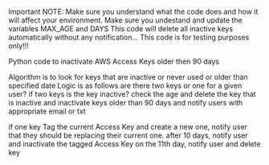 Important NOTE: Make sure you understand what the code does and how it will affect your environment. 
		Make sure you undestand and update the variables MAX_AGE and DAYS
		This code will delete all inactive keys automatically without any notification...
		This code is for testing purposes only!!!

Python code to inactivate AWS Access Keys older then 90 days

Algorithm is to look for keys that are inactive or never used or older than specified date
Logic is as follows
are there two keys or one for a given user?
if two keys
	is the key inactive?
	check the age and delete the key that is inactive 
		  and 
	inactivate keys	older than 90 days and notify users with appropriate email or txt
	
if one key
	Tag the current Access Key and
	create a new one, notify user that they should be 		replacing their current one.
		after 10 days, notify user and inactivate 		the tagged Access Key
	on the 11th day, notify user and delete key